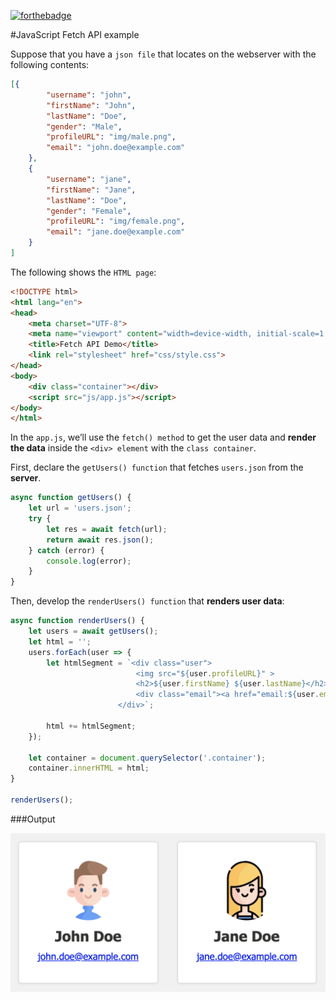 [![forthebadge](https://forthebadge.com/images/badges/built-with-grammas-recipe.svg)](https://forthebadge.com)

#JavaScript Fetch API example

Suppose that you have a `json file` that locates on the webserver with the following contents:

```json
[{
        "username": "john",
        "firstName": "John",
        "lastName": "Doe",
        "gender": "Male",
        "profileURL": "img/male.png",
        "email": "john.doe@example.com"
    },
    {
        "username": "jane",
        "firstName": "Jane",
        "lastName": "Doe",
        "gender": "Female",
        "profileURL": "img/female.png",
        "email": "jane.doe@example.com"
    }
]
```

The following shows the `HTML page`:

```html
<!DOCTYPE html>
<html lang="en">
<head>
    <meta charset="UTF-8">
    <meta name="viewport" content="width=device-width, initial-scale=1.0">
    <title>Fetch API Demo</title>
    <link rel="stylesheet" href="css/style.css">
</head>
<body>
    <div class="container"></div>
    <script src="js/app.js"></script>
</body>
</html>
```

In the `app.js`, we’ll use the `fetch() method` to get the user data and **render the data** inside the `<div> element` with the `class container`.

First, declare the `getUsers() function` that fetches `users.json` from the **server**.

```js
async function getUsers() {
    let url = 'users.json';
    try {
        let res = await fetch(url);
        return await res.json();
    } catch (error) {
        console.log(error);
    }
}
```

Then, develop the `renderUsers() function` that **renders user data**:

```js
async function renderUsers() {
    let users = await getUsers();
    let html = '';
    users.forEach(user => {
        let htmlSegment = `<div class="user">
                            <img src="${user.profileURL}" >
                            <h2>${user.firstName} ${user.lastName}</h2>
                            <div class="email"><a href="email:${user.email}">${user.email}</a></div>
                        </div>`;

        html += htmlSegment;
    });

    let container = document.querySelector('.container');
    container.innerHTML = html;
}

renderUsers();
```

###Output

![](demo.png)
